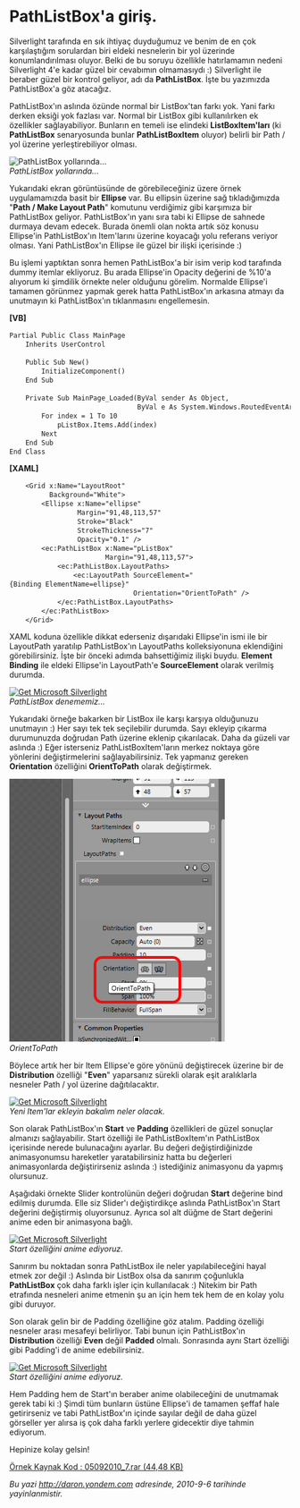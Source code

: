 # PathListBox'a giriş.
Silverlight tarafında en sık ihtiyaç duyduğumuz ve benim de en çok
karşılaştığım sorulardan biri eldeki nesnelerin bir yol üzerinde
konumlandırılması oluyor. Belki de bu soruyu özellikle hatırlamamın
nedeni Silverlight 4'e kadar güzel bir cevabımın olmamasıydı :)
Silverlight ile beraber güzel bir kontrol geliyor, adı da
**PathListBox**. İşte bu yazımızda PathListBox'a göz atacağız.

PathListBox'ın aslında özünde normal bir ListBox'tan farkı yok. Yani
farkı derken eksiği yok fazlası var. Normal bir ListBox gibi
kullanılırken ek özellikler sağlayabiliyor. Bunların en temeli ise
elindeki **ListBoxItem'ları** (ki **PathListBox** senaryosunda bunlar
**PathListBoxItem** oluyor) belirli bir Path / yol üzerine
yerleştirebiliyor olması.

![PathListBox
yollarında...](media/PathListBoxa_giris/05092010_1.png)\
*PathListBox yollarında...*

Yukarıdaki ekran görüntüsünde de görebileceğiniz üzere örnek
uygulamamızda basit bir **Ellipse** var. Bu ellipsin üzerine sağ
tıkladığımızda "**Path / Make Layout Path**" komutunu verdiğimiz gibi
karşımıza bir PathListBox geliyor. PathListBox'ın yanı sıra tabi ki
Ellipse de sahnede durmaya devam edecek. Burada önemli olan nokta artık
söz konusu Ellipse'in PathListBox'ın Item'larını üzerine koyacağı yolu
referans veriyor olması. Yani PathListBox'ın Ellipse ile güzel bir
ilişki içerisinde :)

Bu işlemi yaptıktan sonra hemen PathListBox'a bir isim verip kod
tarafında dummy itemlar ekliyoruz. Bu arada Ellipse'in Opacity değerini
de %10'a alıyorum ki şimdilik örnekte neler olduğunu görelim. Normalde
Ellipse'i tamamen görünmez yapmak gerek hatta PathListBox'ın arkasına
atmayı da unutmayın ki PathListBox'ın tıklanmasını engellemesin.

**[VB]**

``` {style="font-family: consolas"}
Partial Public Class MainPage
    Inherits UserControl
 
    Public Sub New()
        InitializeComponent()
    End Sub
 
    Private Sub MainPage_Loaded(ByVal sender As Object,
                                ByVal e As System.Windows.RoutedEventArgs) Handles Me.Loaded
        For index = 1 To 10
            pListBox.Items.Add(index)
        Next
    End Sub
End Class
```

**[XAML]**

``` {style="font-family: consolas"}
    <Grid x:Name="LayoutRoot"
          Background="White">
        <Ellipse x:Name="ellipse"
                 Margin="91,48,113,57"
                 Stroke="Black"
                 StrokeThickness="7"
                 Opacity="0.1" />
        <ec:PathListBox x:Name="pListBox"
                        Margin="91,48,113,57">
            <ec:PathListBox.LayoutPaths>
                <ec:LayoutPath SourceElement="{Binding ElementName=ellipse}"
                               Orientation="OrientToPath" />
            </ec:PathListBox.LayoutPaths>
        </ec:PathListBox>
    </Grid>
```

XAML koduna özellikle dikkat ederseniz dışarıdaki Ellipse'in ismi ile
bir LayoutPath yaratılıp PathListBox'ın LayoutPaths kolleksiyonuna
eklendiğini görebilirsiniz. İşte bir önceki adımda bahsettiğimiz ilişki
buydu. **Element Binding** ile eldeki Ellipse'in LayoutPath'e
**SourceElement** olarak verilmiş durumda.

[![Get Microsoft
Silverlight](http://go.microsoft.com/fwlink/?LinkId=161376)](http://go.microsoft.com/fwlink/?LinkID=149156&v=4.0.50401.0)\
*PathListBox denememiz...*

Yukarıdaki örneğe bakarken bir ListBox ile karşı karşıya olduğunuzu
unutmayın :) Her sayı tek tek seçilebilir durumda. Sayı ekleyip çıkarma
durumunuzda doğrudan Path üzerine eklenip çıkarılacak. Daha da güzeli
var aslında :) Eğer isterseniz PathListBoxItem'ların merkez noktaya göre
yönlerini değiştirmelerini sağlayabilirsiniz. Tek yapmanız gereken
**Orientation** özelliğini **OrientToPath** olarak değiştirmek.

![OrientToPath](media/PathListBoxa_giris/05092010_3.png)\
*OrientToPath*

Böylece artık her bir Item Ellipse'e göre yönünü değiştirecek üzerine
bir de **Distribution** özelliği "**Even**" yaparsanız sürekli olarak
eşit aralıklarla nesneler Path / yol üzerine dağıtılacaktır.

[![Get Microsoft
Silverlight](http://go.microsoft.com/fwlink/?LinkId=161376)](http://go.microsoft.com/fwlink/?LinkID=149156&v=4.0.50401.0)\
*Yeni Item'lar ekleyin bakalım neler olacak.*

Son olarak PathListBox'ın **Start** ve **Padding** özellikleri de güzel
sonuçlar almanızı sağlayabilir. Start özelliği ile PathListBoxItem'ın
PathListBox içerisinde nerede bulunacağını ayarlar. Bu değeri
değiştirdiğinizde animasyonumsu hareketler yaratabilirsiniz hatta bu
değerleri animasyonlarda değiştirirseniz aslında :) istediğiniz
animasyonu da yapmış olursunuz.

Aşağıdaki örnekte Slider kontrolünün değeri doğrudan **Start** değerine
bind edilmiş durumda. Elle siz Slider'ı değiştirdikçe aslında
PathListBox'ın Start değerini değiştirmiş oluyorsunuz. Ayrıca sol alt
düğme de Start değerini anime eden bir animasyona bağlı.

[![Get Microsoft
Silverlight](http://go.microsoft.com/fwlink/?LinkId=161376)](http://go.microsoft.com/fwlink/?LinkID=149156&v=4.0.50401.0)\
*Start özelliğini anime ediyoruz.*

Sanırım bu noktadan sonra PathListBox ile neler yapılabileceğini hayal
etmek zor değil :) Aslında bir ListBox olsa da sanırım çoğunlukla
**PathListBox** çok daha farklı işler için kullanılacak :) Nitekim bir
Path etrafında nesneleri anime etmenin şu an için hem tek hem de en
kolay yolu gibi duruyor.

Son olarak gelin bir de Padding özelliğine göz atalım. Padding özelliği
nesneler arası mesafeyi belirliyor. Tabi bunun için PathListBox'ın
**Distribution** özelliği **Even** değil **Padded** olmalı. Sonrasında
aynı Start özelliği gibi Padding'i de anime edebilirsiniz.

[![Get Microsoft
Silverlight](http://go.microsoft.com/fwlink/?LinkId=161376)](http://go.microsoft.com/fwlink/?LinkID=149156&v=4.0.50401.0)\
*Start özelliğini anime ediyoruz.*

Hem Padding hem de Start'ın beraber anime olabileceğini de unutmamak
gerek tabi ki :) Şimdi tüm bunların üstüne Ellipse'i de tamamen şeffaf
hale getirirseniz ve tabi PathListBox'ın içinde sayılar değil de daha
güzel görseller yer alırsa iş çok daha farklı yerlere gidecektir diye
tahmin ediyorum.

Hepinize kolay gelsin!

[Örnek Kaynak Kod : 05092010\_7.rar (44,48
KB)](media/PathListBoxa_giris/05092010_7.rar)



*Bu yazi http://daron.yondem.com adresinde, 2010-9-6 tarihinde yayinlanmistir.*
